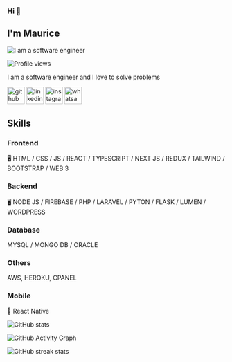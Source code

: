 ### Hi 👋
## I'm Maurice

![I am a software engineer](https://media1.giphy.com/media/SWoSkN6DxTszqIKEqv/200.webp?cid=ecf05e47rr8qdrexfpyg0sh6foglaima9wfdkzhaxturusi8&rid=200.webp&ct=g)

![Profile views](https://gpvc.arturio.dev/Maurice-Muthaka)  

I am a software engineer and I love to solve problems

[<img src='https://cdn.jsdelivr.net/npm/simple-icons@3.0.1/icons/github.svg' alt='github' height='40'>](https://github.com/Maurice-Muthaka)    [<img src='https://cdn.jsdelivr.net/npm/simple-icons@3.0.1/icons/linkedin.svg' alt='linkedin' height='40'>](https://www.linkedin.com/in/maurice-muthaka-b353b7125/)      [<img src='https://cdn.jsdelivr.net/npm/simple-icons@3.0.1/icons/instagram.svg' alt='instagram' height='40'>](https://www.instagram.com/maurice_m243/)  [<img src='https://cdn.jsdelivr.net/npm/simple-icons@3.0.1/icons/whatsapp.svg' alt='whatsapp' height='40'>](https://wa.me/254721964297)  

## Skills

### Frontend
🖥 HTML / CSS / JS / REACT / TYPESCRIPT / NEXT JS / REDUX / TAILWIND / BOOTSTRAP / WEB 3

### Backend
🖥 NODE JS / FIREBASE / PHP / LARAVEL / PYTON / FLASK / LUMEN / WORDPRESS

### Database
MYSQL / MONGO DB / ORACLE

### Others
AWS, HEROKU, CPANEL

### Mobile
📱 React Native

![GitHub stats](https://github-readme-stats.vercel.app/api?username=Maurice-Muthaka&show_icons=true&count_private=true)  

![GitHub Activity Graph](https://activity-graph.herokuapp.com/graph?username=Maurice-Muthaka)  

![GitHub streak stats](https://github-readme-streak-stats.herokuapp.com/?user=Maurice-Muthaka)  
